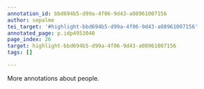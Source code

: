 ```yaml
---
annotation_id: bbd694b5-d99a-4f06-9d43-a08961007156
author: sepalme
tei_target: '#highlight-bbd694b5-d99a-4f06-9d43-a08961007156'
annotated_page: p.idp4953040
page_index: 26
target: highlight-bbd694b5-d99a-4f06-9d43-a08961007156
tags: []

---
```

More annotations about people.